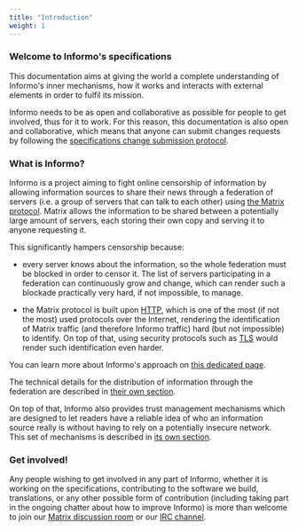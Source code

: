 ```yaml
---
title: "Introduction"
weight: 1
---
```


### Welcome to Informo's specifications

This documentation aims at giving the world a complete understanding of
Informo's inner mechanisms, how it works and interacts with external elements in
order to fulfil its mission.

Informo needs to be as open and collaborative as possible for people to get
involved, thus for it to work. For this reason, this documentation is also open
and collaborative, which means that anyone can submit changes requests by
following the [specifications change submission protocol](/introduction/scsp).

### What is Informo?

Informo is a project aiming to fight online censorship of information by
allowing information sources to share their news through a federation of servers
(i.e. a group of servers that can talk to each other) using [the Matrix
protocol](https://matrix.org). Matrix allows the information to be shared
between a potentially large amount of servers, each storing their own copy and
serving it to anyone requesting it.

This significantly hampers censorship because:

* every server knows about the information, so the whole federation must be
  blocked in order to censor it. The list of servers participating in a
  federation can continuously grow and change, which can render such a blockade
  practically very hard, if not impossible, to manage.

* the Matrix protocol is built upon
  [HTTP](https://en.wikipedia.org/wiki/Hypertext_Transfer_Protocol), which is
  one of the most (if not the most) used protocols over the Internet, rendering
  the identification of Matrix traffic (and therefore Informo traffic) hard (but
  not impossible) to identify. On top of that, using security protocols such as
  [TLS](https://en.wikipedia.org/wiki/Transport_Layer_Security) would render
  such identification even harder.

You can learn more about Informo's approach on [this dedicated
page](/informo/what-is-informo/).

The technical details for the distribution of information through the federation
are described in [their own section](/information-distribution).

On top of that, Informo also provides trust management mechanisms which are
designed to let readers have a reliable idea of who an information source really
is without having to rely on a potentially insecure network. This set of
mechanisms is described in [its own section](/trust-management).

### Get involved!

Any people wishing to get involved in any part of Informo, whether it is working
on the specifications, contributing to the software we build, translations, or
any other possible form of contribution (including taking part in the ongoing
chatter about how to improve Informo) is more than welcome to join our [Matrix
discussion room](https://matrix.to/#/!LppXGlMuWgaYNuljUr:weu.informo.network) or
our [IRC channel](https://webchat.freenode.net/?channels=%23informo).
